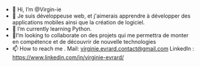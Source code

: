 - 👋 Hi, I’m @Virgin-ie
- 👀 Je suis développeuse web,  et j'aimerais apprendre à développer des applications mobiles ainsi que la création de logiciel.
- 🌱 I’m currently learning Python.
- 💞️I’m looking to collaborate on  des projets qui me permettra de monter en compétence et de découvrir de nouvelle technologies
- 📫 How to reach me .
Mail: virginie.evrard.contact@gmail.com 
LinkedIn : https://www.linkedin.com/in/virginie-evrard/
<!---
Virgin-ie/Virgin-ie is a ✨ special ✨ repository because its `README.md` (this file) appears on your GitHub profile.
You can click the Preview link to take a look at your changes.
--->
